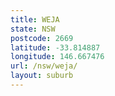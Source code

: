 ```yaml
---
title: WEJA
state: NSW
postcode: 2669
latitude: -33.814887
longitude: 146.667476
url: /nsw/weja/
layout: suburb
---
```

